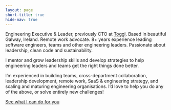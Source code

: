 ```yaml
---
layout: page
short-title: true
hide-nav: true
---
```


Engineering Executive & Leader, previously CTO at [Toggl](https://toggl.com/mission/ "About Toggl"). Based in beautiful Galway, Ireland.
Remote work advocate. 8+ years experience leading software engineers, teams and other engineering leaders.
Passionate about leadership, clean code and sustainability.

I mentor and grow leadership skills and develop strategies to help engineering leaders and teams get the right things done better.

I’m experienced in building teams, cross-department collaboration, leadership development, remote work, SaaS & engineering strategy, and scaling and maturing engineering organisations.
I’d love to help you do any of the above, or solve entirely new challenges!

<a href="/consulting" class="cta">See what I can do for you</a>
